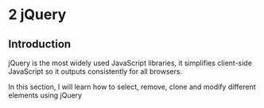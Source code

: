 # 2 jQuery

## Introduction

jQuery is the most widely used JavaScript libraries, it simplifies client-side JavaScript so it outputs consistently for all browsers.

In this section, I will learn how to select, remove, clone and modify different elements using jQuery